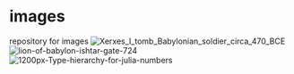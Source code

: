 # images
repository for images
![Xerxes_I_tomb_Babylonian_soldier_circa_470_BCE](https://user-images.githubusercontent.com/1801654/224129205-6c090f41-2b4e-485a-9736-1e0a1bb5ad25.jpg)
![lion-of-babylon-ishtar-gate-724](https://user-images.githubusercontent.com/1801654/224130905-721d019a-8fe5-4e34-aa71-365654972d5d.jpg)
![1200px-Type-hierarchy-for-julia-numbers](https://user-images.githubusercontent.com/1801654/224171988-5eaddf46-2a4b-4f40-94e5-2ae71597c565.png)
